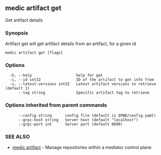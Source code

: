 ## medic artifact get

Get artifact details

### Synopsis

Artifact get will get artifact details from an artifact, for a given id

```
medic artifact get [flags]
```

### Options

```
  -h, --help                    help for get
  -i, --id int32                ID of the artifact to get info from
  -v, --latest-versions int32   Latest artifact versions to retrieve (default 1)
      --tag string              Specific artifact tag to retrieve
```

### Options inherited from parent commands

```
      --config string      config file (default is $PWD/config.yaml)
      --grpc-host string   Server host (default "localhost")
      --grpc-port int      Server port (default 8090)
```

### SEE ALSO

* [medic artifact](medic_artifact.md)	 - Manage repositories within a mediator control plane

